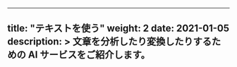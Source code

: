 
---
title: "テキストを使う"
weight: 2
date: 2021-01-05
description: >
  文章を分析したり変換したりするための AI サービスをご紹介します。
---

